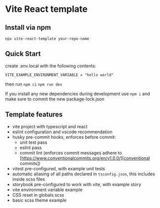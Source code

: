 # Vite React template

## Install via npm

`npx vite-react-template your-repo-name`

## Quick Start
create .env.local with the following contents: 
```
VITE_EXAMPLE_ENVIRONMENT_VARIABLE = "hello world"
```

then run
`npm ci`
`npm run dev`

If you install any new dependencies during development use `npm i` and make sure to commit the new package-lock.json

## Template features
- vite project with typescript and react
- eslint configuration and vscode recommendation
- husky pre-commit hooks, enforces before commit:
  - unit test pass
  - eslint pass
  - commit lint (enforces commit messages adhere to [https://www.conventionalcommits.org/en/v1.0.0/][conventional commits])
- vitest pre-configured, with example unit tests
- automatic aliasing of all paths declared in `tsconfig.json`, this includes inside scss files
- storybook pre-configured to work with vite, with example story
- vite environment variable example
- CSS reset in globals.scss
- basic scss theme example
